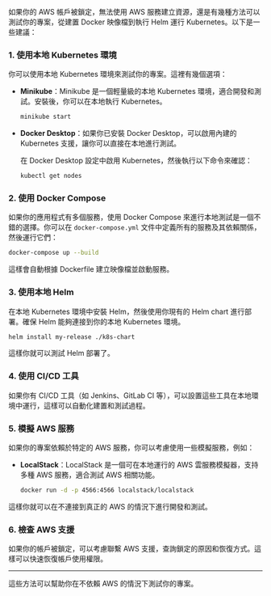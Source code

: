 如果你的 AWS 帳戶被鎖定，無法使用 AWS 服務建立資源，還是有幾種方法可以測試你的專案，從建置 Docker 映像檔到執行 Helm 運行 Kubernetes。以下是一些建議：

### 1. 使用本地 Kubernetes 環境

你可以使用本地 Kubernetes 環境來測試你的專案。這裡有幾個選項：

- **Minikube**：Minikube 是一個輕量級的本地 Kubernetes 環境，適合開發和測試。安裝後，你可以在本地執行 Kubernetes。

    ```bash
    minikube start
    ```

- **Docker Desktop**：如果你已安裝 Docker Desktop，可以啟用內建的 Kubernetes 支援，讓你可以直接在本地進行測試。

    在 Docker Desktop 設定中啟用 Kubernetes，然後執行以下命令來確認：

    ```bash
    kubectl get nodes
    ```

### 2. 使用 Docker Compose

如果你的應用程式有多個服務，使用 Docker Compose 來進行本地測試是一個不錯的選擇。你可以在 `docker-compose.yml` 文件中定義所有的服務及其依賴關係，然後運行它們：

```bash
docker-compose up --build
```

這樣會自動根據 Dockerfile 建立映像檔並啟動服務。

### 3. 使用本地 Helm

在本地 Kubernetes 環境中安裝 Helm，然後使用你現有的 Helm chart 進行部署。確保 Helm 能夠連接到你的本地 Kubernetes 環境。

```bash
helm install my-release ./k8s-chart
```

這樣你就可以測試 Helm 部署了。

### 4. 使用 CI/CD 工具

如果你有 CI/CD 工具（如 Jenkins、GitLab CI 等），可以設置這些工具在本地環境中運行，這樣可以自動化建置和測試過程。

### 5. 模擬 AWS 服務

如果你的專案依賴於特定的 AWS 服務，你可以考慮使用一些模擬服務，例如：

- **LocalStack**：LocalStack 是一個可在本地運行的 AWS 雲服務模擬器，支持多種 AWS 服務，適合測試 AWS 相關功能。

    ```bash
    docker run -d -p 4566:4566 localstack/localstack
    ```

這樣你就可以在不連接到真正的 AWS 的情況下進行開發和測試。

### 6. 檢查 AWS 支援

如果你的帳戶被鎖定，可以考慮聯繫 AWS 支援，查詢鎖定的原因和恢復方式。這樣可以快速恢復帳戶使用權限。

---

這些方法可以幫助你在不依賴 AWS 的情況下測試你的專案。